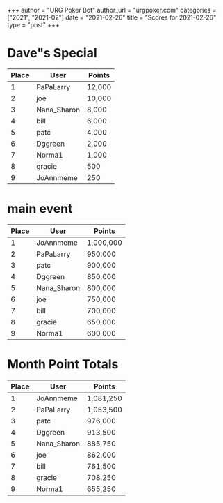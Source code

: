 +++
author = "URG Poker Bot"
author_url = "urgpoker.com"
categories = ["2021", "2021-02"]
date = "2021-02-26"
title = "Scores for 2021-02-26"
type = "post"
+++
# Dave"s Special

| Place | User | Points |
|-------|------|--------|
| 1 | PaPaLarry | 12,000 |
| 2 | joe | 10,000 |
| 3 | Nana_Sharon | 8,000 |
| 4 | bill | 6,000 |
| 5 | patc | 4,000 |
| 6 | Dggreen | 2,000 |
| 7 | Norma1 | 1,000 |
| 8 | gracie | 500 |
| 9 | JoAnnmeme | 250 |

# main event

| Place | User | Points |
|-------|------|--------|
| 1 | JoAnnmeme | 1,000,000 |
| 2 | PaPaLarry | 950,000 |
| 3 | patc | 900,000 |
| 4 | Dggreen | 850,000 |
| 5 | Nana_Sharon | 800,000 |
| 6 | joe | 750,000 |
| 7 | bill | 700,000 |
| 8 | gracie | 650,000 |
| 9 | Norma1 | 600,000 |

# Month Point Totals

| Place | User | Points |
|-------|------|--------|
| 1 | JoAnnmeme | 1,081,250 |
| 2 | PaPaLarry | 1,053,500 |
| 3 | patc | 976,000 |
| 4 | Dggreen | 913,500 |
| 5 | Nana_Sharon | 885,750 |
| 6 | joe | 862,000 |
| 7 | bill | 761,500 |
| 8 | gracie | 708,250 |
| 9 | Norma1 | 655,250 |
